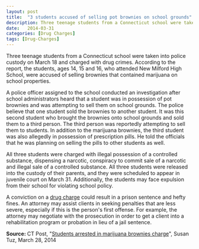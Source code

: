 ```yaml
---
layout: post
title:  "3 students accused of selling pot brownies on school grounds"
description: Three teenage students from a Connecticut school were taken into police custody on March 18 and charged with drug crimes. According to the report, the students, ages 14, 15 and 16, who attended New Milford High School, were accused of selling brownies that contained marijuana on school properties.
date:   2014-03-31
categories: [Drug Charges] 
tags: [Drug-Charges]
---
```


<p>Three teenage students from a Connecticut school were taken into police custody on March 18 and charged with drug crimes. According to the report, the students, ages 14, 15 and 16, who attended New Milford High School, were accused of selling brownies that contained marijuana on school properties. </p><p>A police officer assigned to the school conducted an investigation after school administrators heard that a student was in possession of pot brownies and was attempting to sell them on school grounds. The police believe that one student sold the brownies to another student. It was this second student who brought the brownies onto school grounds and sold them to a third person. The third person was reportedly attempting to sell them to students. In addition to the marijuana brownies, the third student was also allegedly in possession of prescription pills. He told the officials that he was planning on selling the pills to other students as well. </p> <p>All three students were charged with illegal possession of a controlled substance, dispensing a narcotic, conspiracy to commit sale of a narcotic and illegal sale of a controlled substance. All three students were released into the custody of their parents, and they were scheduled to appear in juvenile court on March 31. Additionally, the students may face expulsion from their school for violating school policy. </p><p>A conviction on a <a href="/Drug-Charges/Drug-Charges.html">drug charge</a> could result in a prison sentence and hefty fines. An attorney may assist clients in seeking penalties that are less severe, especially if this is the person's first offense. For example, the attorney may negotiate with the prosecution in order to get a client into a rehabilitation program or probation in lieu of a jail sentence. </p> <p> <b>Source:&nbsp;</b>CT Post, "<a href="http://www.ctpost.com/local/article/Students-arrested-in-marijuana-brownies-charge-5356165.php" target="_blank">Students arrested in marijuana brownies charge</a>", Susan Tuz, March 28, 2014</p>
